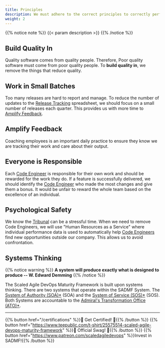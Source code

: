 ```yaml
---
title: Principles
description: We must adhere to the correct principles to correctly perform the practices.
weight: 2
---
```


{{% notice note %}}
{{< param description >}}
{{% /notice %}}

## Build Quality In

Quality software comes from quality people. Therefore, Poor quality software must come from poor quality people. To **build quality in**, we remove the things that reduce quality.

## Work in Small Batches

Too many releases are hard to report and manage. To reduce the number of updates to the [Release Tracking](/practices/#release-tracking) spreadsheet, we should focus on a small number of releases each quarter. This provides us with more time to [Amplify Feedback](#amplify-feedback).

## Amplify Feedback

Coaching employees is an important daily practice to ensure they know we are tracking their work and care about their output.

## Everyone is Responsible

Each [Code Engineer](/organization/#code-engineer-ce) is responsible for their own work and should be rewarded for the work they do. If a feature is successfully delivered, we should identify the [Code Engineer](/organization/#code-engineer-ce) who made the most changes and give them a bonus. It would be unfair to reward the whole team based on the excellence of an individual.

## Psychological Safety

We know the [Tribunal](/release-convoy/#tribunal) can be a stressful time. When we need to remove Code Engineers, we will use "Human Resources as a Service" where individual performance data is used to automatically help [Code Engineers](/organization/#code-engineer-ce) find new opportunities outside our company. This allows us to avoid confrontation.

## Systems Thinking

{{% notice warning %}}
**A system will produce exactly what is designed to produce -- W. Edward Demming**
{{% /notice %}}

The Scaled Agile DevOps Maturity Framework is built upon systems thinking. There are two systems that operate within the SADMF System. The [System of Authority (SOA)*](/organization/#system-of-authority-soa) (SOA) and the [System of Service (SOS)*](/organization/#system-of-service-sos) (SOS). Both Systems are accountable to the [Admiral's Transformation Office (ATO)*](/organization/#admirals-transformation-office-ato).

---

{{% button href="/certifications" %}}🏅 Get Certified! 🏅{{% /button %}}
{{% button href="https://www.teepublic.com/t-shirt/25575514-scaled-agile-devops-maturity-framework" %}}💸 Official Swag! 💸{{% /button %}}
{{% button href="https://www.patreon.com/scaledagiledevops" %}}Invest in SADMF!{{% /button %}}